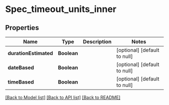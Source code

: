 # Spec_timeout_units_inner
## Properties

| Name | Type | Description | Notes |
|------------ | ------------- | ------------- | -------------|
| **durationEstimated** | **Boolean** |  | [optional] [default to null] |
| **dateBased** | **Boolean** |  | [optional] [default to null] |
| **timeBased** | **Boolean** |  | [optional] [default to null] |

[[Back to Model list]](../README.md#documentation-for-models) [[Back to API list]](../README.md#documentation-for-api-endpoints) [[Back to README]](../README.md)

